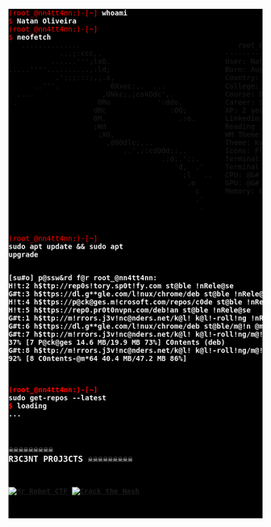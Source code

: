 <pre style="background-size: cover; z-index: 0; background-color:#000000; border: none;">
<span style="color: #FF0000">(root_@nn4tt4nn:)-[~] <strong style="color: #F4F4F4" >whoami</strong></span>
<span style="color: #FF0000">$ <strong style="color: #F4F4F4" >Natan Oliveira</strong></span>
<span style="color: #FF0000">(root_@nn4tt4nn:)-[~] <strong style="color: #F4F4F4" ></strong></span>
<span style="color: #FF0000">$ <strong style="color: #F4F4F4" >neofetch</strong></span>
<pre style="background-color:transparent; border: none; margin:0 auto; padding:0">
   ..............                                     root_@nn4tt4nn
            ..,;:ccc,.                             --------------------- 
          ......''';lxO.                           User: Natan Oliveira 
.....''''..........,:ld;                           Born: August, 1998 
           .';;;:::;,,.x,                          Country: Brasil 🇧🇷 
      ..'''.            0Xxoc:,.  ...              College: Faculdade Estácio de Sá 
  ....                ,ONkc;,;cokOdc',.            Course: Defesa Cibernética (Cyber ​​Defense)
 .                   OMo           ':ddo.          Career: Started in I.T. in 2022 
                    dMc               :OO;         XP: 2 years in web development experience 
                    0M.                 .:o.       Linkedin: <a href="https://www.linkedin.com/in/natan-oliveira-71023822b/" target="_blank">CL1CK H3R3</a> 😈
                    ;Wd                            Reading : Técnicas de Invasão (by: Bruno Fraga) 
                     ;XO,                          WM Theme: Kali-Dark 
                       ,d0Odlc;,..                 Theme: Kali-Dark [GTK2/3] 
                           ..',;:cdOOd::,.         Icons: Flat-Remix-Blue-Dark [GTK2/3] 
                                    .:d;.':;.      Terminal: qterminal 
                                       'd,  .'     Terminal Font: FiraCode 10 
                                         ;l   ..   CPU: @&# RYZ3N VII @ 3.900GHz 
                                          .o       GPU: @&# C0M3TL4K3-P *#%¨* [¨#@%$] 
                                            c      Memory: 0000MiB / 0000MiB 
                                            .'
                                             .                             
</pre>
<span style="color: #FF0000">(root_@nn4tt4nn:)-[~] <strong style="color: #F4F4F4" >sudo apt update && sudo apt upgrade</strong></span>
<span style="color: #FF0000; margin:0 auto; padding:0"><strong style="color: #F4F4F4; margin:0 auto; padding:0" >
<pre style="background-color:transparent; border: none; margin:0 auto; padding:0">
[su#o] p@ssw&rd f@r root_@nn4tt4nn: 
H!t:2 h$ttp://rep0s!tory.sp0t!fy.com st@ble !nRele@se                                                                                   
G#t:3 h$ttps://dl.g**gle.com/l!nux/chrome/deb st@ble !nRele@se [1*25 B]                                                                 
H!t:4 h$ttps://p@ck@ges.m!crosoft.com/repos/c0de st@ble !nRele@se                                                                       
H!t:5 h$ttps://rep0.pr0t0nvpn.com/deb!an st@ble !nRele@se            
G#t:1 h$ttp://m!rrors.j3v!nc@nders.net/k@l! k@l!-roll!ng !nRele@se [41.5 kB]
G#t:6 h$ttps://dl.g**gle.com/l!nux/chrome/deb st@ble/m@!n @m*64 P@ck@ges [1*85 B]
G#t:7 h$ttp://m!rrors.j3v!nc@nders.net/k@l! k@l!-roll!ng/m@!n @m*64 P@ck@ges [19.9 MB]
37% [7 P@ck@ges 14.6 MB/19.9 MB 73%] C0ntents (deb)                                                      
G#t:8 h$ttp://m!rrors.j3v!nc@nders.net/k@l! k@l!-roll!ng/m@!n @m*64 C0ntents (deb) [47.2 MB]                                            
92% [8 C0ntents-@m*64 40.4 MB/47.2 MB 86%]
</pre>
<span style="color: #FF0000">(root_@nn4tt4nn:)-[~] <strong style="color: #F4F4F4">sudo get-repos --latest</strong></span>
<span style="color: #FF0000">$ <strong style="color: #F4F4F4">loading ... </strong> 
### ☠️☠️☠️☠️☠️☠️☠️☠️☠️ R3C3NT PR0J3CTS ☠️☠️☠️☠️☠️☠️☠️☠️☠️

[![Mr Robot CTF](https://github-readme-stats.vercel.app/api/pin/?username=NN4TT4NN&repo=mr_robot_ctf&theme=shadow_red)](https://github.com/NN4TT4NN/mr_robot_ctf) [![Crack the Hash](https://github-readme-stats.vercel.app/api/pin/?username=NN4TT4NN&repo=crack_the_hash&theme=shadow_red)](https://github.com/NN4TT4NN/crack_the_hash)

</span>
</pre>
                                                                           



